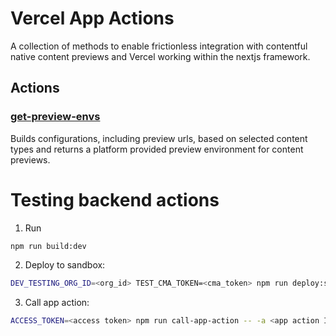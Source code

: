 # Vercel App Actions

A collection of methods to enable frictionless integration with contentful native content previews and Vercel working within the nextjs framework.

## Actions

### [get-preview-envs](src/actions/get-preview-envs.ts)

Builds configurations, including preview urls, based on selected content types and returns a platform provided preview environment for content previews.

# Testing backend actions

1. Run

```sh
npm run build:dev
```

2. Deploy to sandbox:

```sh
DEV_TESTING_ORG_ID=<org_id> TEST_CMA_TOKEN=<cma_token> npm run deploy:sandbox
```

3. Call app action:

```sh
ACCESS_TOKEN=<access token> npm run call-app-action -- -a <app action ID> -s <space ID> -p <params list>
```
